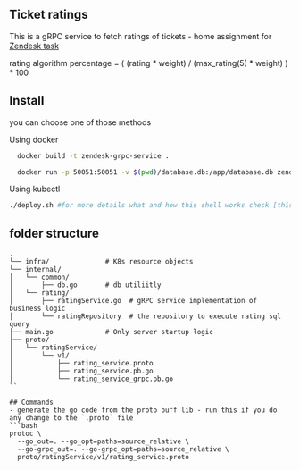 ## Ticket ratings
This is a gRPC service to fetch ratings of tickets - home assignment for [Zendesk task](https://github.com/aa-ahmed-aa/zendesk_grpc_service/blob/master/TASK.md)


rating algorithm percentage = ( (rating * weight) / (max_rating(5) * weight) ) * 100

## Install
you can choose one of those methods 

Using docker 
```bash
  docker build -t zendesk-grpc-service .

  docker run -p 50051:50051 -v $(pwd)/database.db:/app/database.db zendesk-grpc-service -n zendesk-grpc-service -rm
``` 

Using kubectl 
```bash
./deploy.sh #for more details what and how this shell works check [this](https://github.com/aa-ahmed-aa/zendesk_grpc_service/blob/master/infra/README.md)
```
## folder structure
```
.
└── infra/              # K8s resource objects
└── internal/
│   └── common/
│       ├── db.go       # db utiliitly
│   └── rating/
│       ├── ratingService.go  # gRPC service implementation of business logic
│       └── ratingRepository  # the repository to execute rating sql query 
├── main.go             # Only server startup logic
├── proto/
│   └── ratingService/
│       └── v1/
│           ├── rating_service.proto
│           ├── rating_service.pb.go
│           └── rating_service_grpc.pb.go
``

## Commands
- generate the go code from the proto buff lib - run this if you do any change to the `.proto` file
```bash
protoc \
  --go_out=. --go_opt=paths=source_relative \
  --go-grpc_out=. --go-grpc_opt=paths=source_relative \
  proto/ratingService/v1/rating_service.proto
```